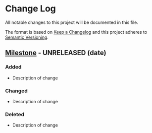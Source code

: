 # Change Log
All notable changes to this project will be documented in this file.

The format is based on [Keep a Changelog](http://keepachangelog.com/en/1.0.0/)
and this project adheres to [Semantic Versioning](http://semver.org/spec/v2.0.0.html).

## [Milestone] - UNRELEASED (date)
### Added
- Description of change

### Changed
- Description of change

### Deleted
- Description of change

[Milestone]: https://github.com/HomeAway/stream-registry/<compare-link>
